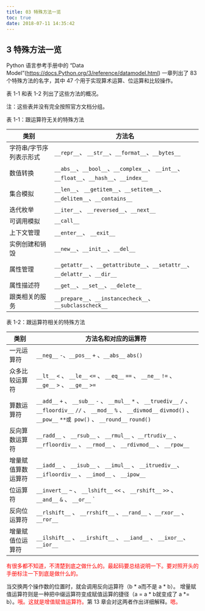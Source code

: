 ```yaml
---
title: 03 特殊方法一览
toc: true
date: 2018-07-11 14:35:42
---
```

## 3 特殊方法一览

Python 语言参考手册中的 “Data Model”(https://docs.Python.org/3/reference/datamodel.html) 一章列出了 83 个特殊方法的名字，其中 47 个用于实现算术运算、位运算和比较操作。

表 1-1 和表 1-2 列出了这些方法的概况。

注：这些表并没有完全按照官方文档分组。

表 1-1：跟运算符无关的特殊方法



| 类别 | 方法名 |
| ---- | ------ |
| 字符串/字节序列表示形式 | 	`__repr__`、   	`__str__`、`__format__`、`__bytes__`|
| 数值转换      |   	`__abs__`、`__bool__`、`__complex__`、	`__int__`、`__float__`、`__hash__`、`__index__`|
| 集合模拟      |   	`__len__`、  	`__getitem__`、`__setitem__`、`__delitem__`、`__contains__`|
| 迭代枚举       |  	`__iter__`、   	`__reversed__`、`__next__`|
| 可调用模拟     |   	`__call__`|
| 上下文管理      |  	`__enter__`、 `__exit__`|
| 实例创建和销毁   |   	`__new__`、`__init__`、`__del__` |
| 属性管理      |   `__getattr__`	、`__getattribute__`、`__setattr__`、`__delattr__`、`__dir__`|
| 属性描述符    |    	`__get__`、`__set__`、`__delete__`|
| 跟类相关的服务    |  `__prepare__`、`__instancecheck__`、	`__subclasscheck__`|

表 1-2：跟运算符相关的特殊方法

| 类别 | 方法名和对应的运算符|
| ---- | ------ |
|   一元运算符  |  `__neg__` `-`、`__pos__` `+` 、`__abs__` `abs()`|
|   众多比较运算符 |  `__lt__` `<`	、 `__le__` `<=`  、 `__eq__` `==` 、 `__ne__`  `!=` 、 `__ge__` `>`  、 `__ge__` `>=` |
|   算数运算符   |   `__add__` `+`  、 `__sub__` `-`  、 `__mul__` `*` 、 `__truediv__`  `/` 、 `__floordiv__` `//` 、 `__mod__` `%` 、 `__divmod__` `divmod()` 、 `__pow__` `**或 pow()` 、 `__round__` `round()` |
|   反向算数运算符      |  	`__radd__` 、 `__rsub__` 、 `__rmul__` 、`__rtrudiv__` 、 `__rfloordiv__` 、 `__rmod__` 、 `__rdivmod__` 、 `__rpow__`  |
|   增量赋值算数运算符  | 	`__iadd__` 、 `__isub__` 、 `__imul__` 、 `__itruediv__`、  `__ifloordiv__` 、 `__imod__` 、 `__ipow__` |
|   位运算符    |   `__invert__` `~` 、 `__lshift__` `<<` 、 `__rshift__` `>>` 、 `__and__` `&` 、 `__or__` `|` 、 `__xor__` `^` |
|   反向位运算符  |  `__rlshift__` 、 `__rrshift__` 、`__rand__` 、`__rxor__` 、 `__ror__` |
|   增量赋值位运算符 |  	`__ilshift__` 、 `__irshift__` 、 `__iand__` 、 `__ixor__`、  `__ior__` |


<span style="color:red;">有很多都不知道，不清楚到底之做什么的。最起码要总结说明一下。要对照开头的手册标注一下到底是做什么的。</span>


当交换两个操作数的位置时，就会调用反向运算符（b * a而不是 a * b）。 增量赋值运算符则是一种把中缀运算符变成赋值运算的捷径（a = a * b就变成了 a *= b）。<span style="color:red;">哦。这就是增值赋值运算符。</span>第 13 章会对这两者作出详细解释。<span style="color:red;">嗯。</span>
